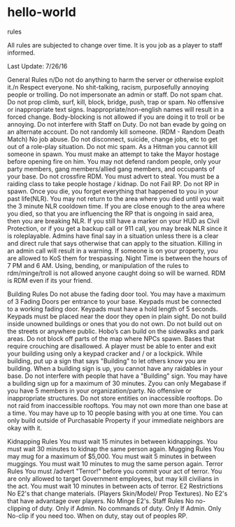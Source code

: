# hello-world
rules


All rules are subjected to change over time. It is you job as a player to staff informed.

Last Update: 7/26/16




General Rules
n/Do not do anything to harm the server or otherwise exploit it./n
Respect everyone. No shit-talking, racism, purposefully annoying people or trolling.
Do not impersonate an admin or staff.
Do not spam chat.
Do not prop climb, surf, kill, block, bridge, push, trap or spam.
No offensive or inappropriate text signs.
Inappropriate/non-english names will result in a forced change.
Body-blocking is not allowed if you are doing it to troll or be annoying.
Do not interfere with Staff on Duty.
Do not ban evade by going on an alternate account.
Do not randomly kill someone. (RDM - Random Death Match)
No job abuse.
Do not disconnect, suicide, change jobs, etc to get out of a role-play situation.
Do not mic spam.
As a Hitman you cannot kill someone in spawn.
You must make an attempt to take the Mayor hostage before opening fire on him.
You may not defend random people, only your party members, gang members/allied gang members, and occupants of your base.
Do not crossfire RDM.
You must advert to steal.
You must be a raiding class to take people hostage / kidnap.
Do not Fail RP.
Do not RP in spawn.
Once you die, you forget everything that happened to you in your past life(NLR).
You may not return to the area where you died until you wait the 3 minute NLR cooldown time.
If you are close enough to the area where you died, so that you are influencing the RP that is ongoing in said area, then you are breaking NLR.
If you still have a marker on your HUD as Civil Protection, or if you get a backup call or 911 call, you may break NLR since it is roleplayable.
Admins have final say in a situation unless there is a clear and direct rule that says otherwise that can apply to the situation.
Killing in an admin call will result in a warning.
If someone is on your property, you are allowed to KoS them for trespassing.
Night Time is between the hours of 7 PM and 6 AM.
Using, bending, or manipulation of the rules to rdm/minge/troll is not allowed anyone caught doing so will be warned.
RDM is RDM even if its your friend.



Building Rules
Do not abuse the fading door tool.
You may have a maximum of 3 Fading Doors per entrance to your base.
Keypads must be connected to a working fading door.
Keypads must have a hold length of 5 seconds.
Keypads must be placed near the door they open in plain sight.
Do not build inside unowned buildings or ones that you do not own.
Do not build out on the streets or anywhere public. 
Hobo’s can build on the sidewalks and park areas.
Do not block off parts of the map where NPCs spawn.
Bases that require crouching are disallowed.
A player must be able to enter and exit your building using only a keypad cracker and / or a lockpick.
While building, put up a sign that says "Building" to let others know you are building.
When a building sign is up, you cannot have any raidables in your base.
Do not interfere with people that have a "Building" sign.
You may have a building sign up for a maximum of 30 minutes.
Zyou can only Megabase if you have 5 members in your organization/party.
No offensive or inappropriate structures.
Do not store entities on inaccessible rooftops.
Do not raid from inaccessible rooftops.
You may not own more than one base at a time.
You may have up to 10 people basing with you at one time.
You can only build outside of Purchasable Property if your immediate neighbors are okay with it.

Kidnapping Rules
You must wait 15 minutes in between kidnappings.
You must wait 30 minutes to kidnap the same person again.
Mugging Rules
You may mug for a maximum of $5,000.
You must wait 5 minutes in between muggings.
You must wait 10 minutes to mug the same person again.
Terror Rules
You must /advert "Terror!" before you commit your act of terror.
You are only allowed to target Government employees, but may kill civilians in the act.
You must wait 10 minutes in between acts of terror.
E2 Restrictions
No E2's that change materials. (Players Skin/Model/ Prop Textures).
No E2's that have advantage over players.
No Minge E2's.
Staff Rules
 No no-clipping of duty. Only if Admin.
 No commands of duty. Only If Admin.
 Only No-clip if you need too.
 When on duty, stay out of peoples RP.
